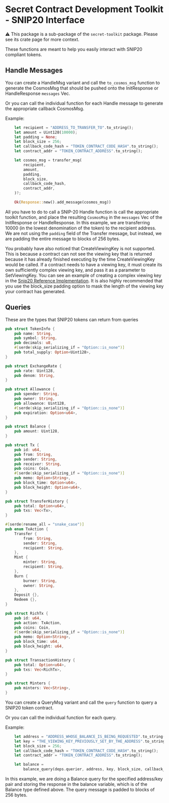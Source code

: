 # Secret Contract Development Toolkit - SNIP20 Interface

⚠️ This package is a sub-package of the `secret-toolkit` package. Please see its crate page for more context.

These functions are meant to help you easily interact with SNIP20 compliant tokens.  

## Handle Messages

You can create a HandleMsg variant and call the `to_cosmos_msg` function to generate the CosmosMsg that should be pushed onto the InitResponse or HandleResponse `messages` Vec.

Or you can call the individual function for each Handle message to generate the appropriate callback CosmosMsg.

Example:

```rust
    let recipient = "ADDRESS_TO_TRANSFER_TO".to_string();
    let amount = Uint128(10000);
    let padding = None;
    let block_size = 256;
    let callback_code_hash = "TOKEN_CONTRACT_CODE_HASH".to_string();
    let contract_addr = "TOKEN_CONTRACT_ADDRESS".to_string();

    let cosmos_msg = transfer_msg(
        recipient,
        amount,
        padding,
        block_size,
        callback_code_hash,
        contract_addr,
    )?;

    Ok(Response::new().add_message(cosmos_msg))
```

All you have to do to call a SNIP-20 Handle function is call the appropriate toolkit function, and place the resulting `CosmosMsg` in the `messages` Vec of the InitResponse or HandleResponse.  In this example, we are transferring 10000 (in the lowest denomination of the token) to the recipient address.  We are not using the `padding` field of the Transfer message, but instead, we are padding the entire message to blocks of 256 bytes.

You probably have also noticed that CreateViewingKey is not supported.  This is because a contract can not see the viewing key that is returned because it has already finished executing by the time CreateViewingKey would be called.  If a contract needs to have a viewing key, it must create its own sufficiently complex viewing key, and pass it as a parameter to SetViewingKey. You can see an example of creating a complex viewing key in the [Snip20 Reference Implementation](http://github.com/enigmampc/snip20-reference-impl).  It is also highly recommended that you use the block_size padding option to mask the length of the viewing key your contract has generated.

## Queries

These are the types that SNIP20 tokens can return from queries

```rust
pub struct TokenInfo {
    pub name: String,
    pub symbol: String,
    pub decimals: u8,
    #[serde(skip_serializing_if = "Option::is_none")]
    pub total_supply: Option<Uint128>,
}

pub struct ExchangeRate {
    pub rate: Uint128,
    pub denom: String,
}

pub struct Allowance {
    pub spender: String,
    pub owner: String,
    pub allowance: Uint128,
    #[serde(skip_serializing_if = "Option::is_none")]
    pub expiration: Option<u64>,
}

pub struct Balance {
    pub amount: Uint128,
}

pub struct Tx {
    pub id: u64,
    pub from: String,
    pub sender: String,
    pub receiver: String,
    pub coins: Coin,
    #[serde(skip_serializing_if = "Option::is_none")]
    pub memo: Option<String>,
    pub block_time: Option<u64>,
    pub block_height: Option<u64>,
}

pub struct TransferHistory {
    pub total: Option<u64>,
    pub txs: Vec<Tx>,
}

#[serde(rename_all = "snake_case")]
pub enum TxAction {
    Transfer {
        from: String,
        sender: String,
        recipient: String,
    },
    Mint {
        minter: String,
        recipient: String,
    },
    Burn {
        burner: String,
        owner: String,
    },
    Deposit {},
    Redeem {},
}

pub struct RichTx {
    pub id: u64,
    pub action: TxAction,
    pub coins: Coin,
    #[serde(skip_serializing_if = "Option::is_none")]
    pub memo: Option<String>,
    pub block_time: u64,
    pub block_height: u64,
}

pub struct TransactionHistory {
    pub total: Option<u64>,
    pub txs: Vec<RichTx>,
}

pub struct Minters {
    pub minters: Vec<String>,
}
```

You can create a QueryMsg variant and call the `query` function to query a SNIP20 token contract.

Or you can call the individual function for each query.

Example:

```rust
    let address = "ADDRESS_WHOSE_BALANCE_IS_BEING_REQUESTED".to_string();
    let key = "THE_VIEWING_KEY_PREVIOUSLY_SET_BY_THE_ADDRESS".to_string();
    let block_size = 256;
    let callback_code_hash = "TOKEN_CONTRACT_CODE_HASH".to_string();
    let contract_addr = "TOKEN_CONTRACT_ADDRESS".to_string();

    let balance =
        balance_query(deps.querier, address, key, block_size, callback_code_hash, contract_addr)?;
```

In this example, we are doing a Balance query for the specified address/key pair and storing the response in the balance variable, which is of the Balance type defined above.  The query message is padded to blocks of 256 bytes.

